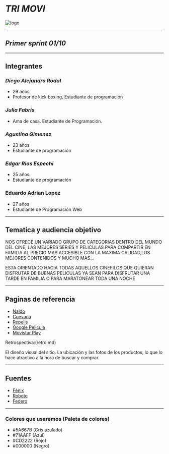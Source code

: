# ___TRI MOVI___
![logo](/public/diseño/imagenes/logo-iconos/logo.png)
___
## ***Primer sprint 01/10***
_ _ _ 
## **Integrantes**
### *Diego Alejandro Rodal*
- 29 años
- Profesor de kick boxing, Estudiante de programación
### *Julia Fabris*
- Ama de casa. Estudiante de Programación.

### *Agustina Gimenez*
- 23 años
- Estudiante de programación

### *Edgar Rios Espechi*
- 25 años
- Estudiante de programación

### Eduardo Adrian Lopez 
- 27 años
- Estudiante de Programación Web
_ _ _ 
## **Tematica y audiencia objetivo**

NOS OFRECE UN VARIADO GRUPO DE CATEGORIAS DENTRO DEL MUNDO DEL CINE, LAS MEJORES SERIES Y PELICULAS PARA COMPARTIR EN FAMILIA AL PRECIO MAS ACCESIBLE CON LA MAXIMA CALIDAD,LOS MEJORES CONTENIDOS Y MUCHO MAS...


ESTA ORIENTADO HACIA TODAS AQUELLOS CINEFILOS QUE QUIERAN DISFRUTAR DE BUENAS PELICULAS YA SEAN PARA DISFRUTAR UNA TARDE EN FAMILIA O PARA MARATONEAR TODA UNA NOCHE
_ _ _ 
## **Paginas de referencia**
- [Naldo](https://www.naldo.com.ar)
- [Cuevana](https://cuevana3.cc)
- [Repelis](https://repelis24.co)
- [Google Pelicula](https://play.google.com/store/movies)
- [Movistar Play](https://www.play.movistar.com.ar/catalog/peliculas-618)


Retrospectiva:(retro.md)


El diseño visual del sitio. La ubicación y las fotos de los productos, lo  que lo hace atractivo a la hora de buscar y comprar.


_ _ _ 
## **Fuentes**
- [Fénix](https://fonts.google.com/specimen/Fenix)
- [Roboto](https://fonts.google.com/specimen/Roboto#standard-styles)
- [Federo](https://www.cssfontstack.com/Federo)


_ _ _
### **Colores que usaremos (Paleta de colores)**
- #5A667B (Gris azulado)
- #71AAFF (Azul)
- #CD2222 (Rojo)
- #000000 (Negro)

